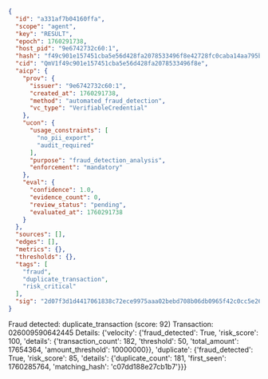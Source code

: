 ```json
{
  "id": "a331af7b04160ffa",
  "scope": "agent",
  "key": "RESULT",
  "epoch": 1760291738,
  "host_pid": "9e6742732c60:1",
  "hash": "f49c901e157451cba5e56d428fa2078533496f8e42728fc0caba14aa795b9143",
  "cid": "QmV1f49c901e157451cba5e56d428fa2078533496f8e",
  "aicp": {
    "prov": {
      "issuer": "9e6742732c60:1",
      "created_at": 1760291738,
      "method": "automated_fraud_detection",
      "vc_type": "VerifiableCredential"
    },
    "ucon": {
      "usage_constraints": [
        "no_pii_export",
        "audit_required"
      ],
      "purpose": "fraud_detection_analysis",
      "enforcement": "mandatory"
    },
    "eval": {
      "confidence": 1.0,
      "evidence_count": 0,
      "review_status": "pending",
      "evaluated_at": 1760291738
    }
  },
  "sources": [],
  "edges": [],
  "metrics": {},
  "thresholds": {},
  "tags": [
    "fraud",
    "duplicate_transaction",
    "risk_critical"
  ],
  "sig": "2d07f3d1d4417061838c72ece9975aaa02bebd708b06db0965f42c0cc5e26e98"
}
```

Fraud detected: duplicate_transaction (score: 92)
Transaction: 026009590642445
Details: {'velocity': {'fraud_detected': True, 'risk_score': 100, 'details': {'transaction_count': 182, 'threshold': 50, 'total_amount': 17654364, 'amount_threshold': 10000000}}, 'duplicate': {'fraud_detected': True, 'risk_score': 85, 'details': {'duplicate_count': 181, 'first_seen': 1760285764, 'matching_hash': 'c07dd188e27cb1b7'}}}